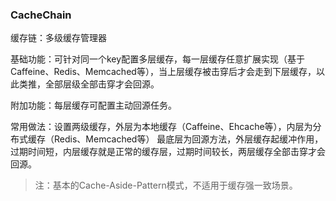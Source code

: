 ### CacheChain
缓存链：多级缓存管理器

基础功能：可针对同一个key配置多层缓存，每一层缓存任意扩展实现（基于Caffeine、Redis、Memcached等），当上层缓存被击穿后才会走到下层缓存，以此类推，全部层级全部击穿才会回源。

附加功能：每层缓存可配置主动回源任务。

常用做法：设置两级缓存，外层为本地缓存（Caffeine、Ehcache等），内层为分布式缓存（Redis、Memcached等）
最底层为回源方法，外层缓存起缓冲作用，过期时间短，内层缓存就是正常的缓存层，过期时间较长，两层缓存全部击穿才会回源。
> 注：基本的Cache-Aside-Pattern模式，不适用于缓存强一致场景。